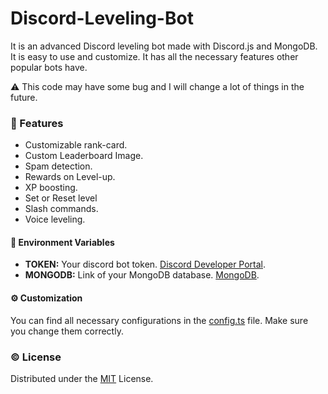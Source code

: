 # Discord-Leveling-Bot

It is an advanced Discord leveling bot made with Discord.js and MongoDB. It is easy to use and customize. It has all the necessary features other popular bots have.

⚠ This code may have some bug and I will change a lot of things in the future.

### 🧰 Features

-   Customizable rank-card.
-   Custom Leaderboard Image.
-   Spam detection.
-   Rewards on Level-up.
-   XP boosting.
-   Set or Reset level
-   Slash commands.
-   Voice leveling.

#### 🔐 Environment Variables

-   **TOKEN:** Your discord bot token. [Discord Developer Portal](https://discord.com/developers/applications).
-   **MONGODB:** Link of your MongoDB database. [MongoDB](https://www.mongodb.com/).

#### ⚙ Customization

You can find all necessary configurations in the [config.ts](src/config.ts) file. Make sure you change them correctly.

### © License

Distributed under the [MIT](https://github.com/3N147/Discord-Leveling-Bot/blob/main/LICENSE) License.

